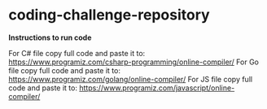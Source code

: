 # coding-challenge-repository
**Instructions to run code**

For C# file copy full code and paste it to: https://www.programiz.com/csharp-programming/online-compiler/
For Go file copy full code and paste it to: https://www.programiz.com/golang/online-compiler/
For JS file copy full code and paste it to: https://www.programiz.com/javascript/online-compiler/
